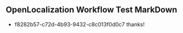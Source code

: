 ## OpenLocalization Workflow Test MarkDown
* f8282b57-c72d-4b93-9432-c8c013f0d0c7 
thanks!<!--HONumber=Mar16_HO2-->

